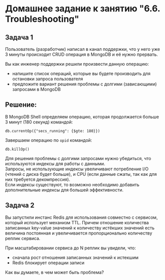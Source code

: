 # Домашнее задание к занятию "6.6. Troubleshooting"

## Задача 1

Пользователь (разработчик) написал в канал поддержки, что у него уже 3 минуты происходит CRUD операция в MongoDB и её нужно прервать.

Вы как инженер поддержки решили произвести данную операцию:

- напишите список операций, которые вы будете производить для остановки запроса пользователя
- предложите вариант решения проблемы с долгими (зависающими) запросами в MongoDB

## Решение:

В MongoDB Shell определяем операцию, которая продолжается больше 3 минут (180 секунд) командой:  
```
db.currentOp({"secs_running": {$gte: 180}})
```
Завершаем операцию по `opid` командой:
```
db.killOp()
```
Для решения проблемы с долгими запросами нужно убедиться, что используются индексы для работы с данными.  
Запросы, не использующие индексы увеличивают потребление I/O (чтений с диска будет больше), и CPU (если данные сжаты, так как для них требуется декомпрессия).  
Если индексы существуют, то возможно необходимо добавить дополнительные индексы для большей эффективности.

## Задача 2

Вы запустили инстанс Redis для использования совместно с сервисом, который использует механизм TTL. Причем отношение количества записанных key-value значений к количеству истёкших значений есть величина постоянная и увеличивается пропорционально количеству реплик сервиса.

При масштабировании сервиса до N реплик вы увидели, что:

- сначала рост отношения записанных значений к истекшим
- Redis блокирует операции записи

Как вы думаете, в чем может быть проблема?